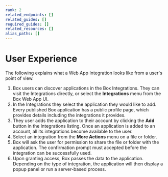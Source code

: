 ```yaml
---
rank: 2
related_endpoints: []
related_guides: []
required_guides: []
related_resources: []
alias_paths: []
---
```


# User Experience

The following explains what a Web App Integration looks like from a user's point
of view.

1. Box users can discover applications in the Box Integrations. They can visit the Integrations directly, or select the **Integrations** menu from the Box Web App UI.
2. In the Integrations they select the application they would like to add. Every published Box application has a public profile page, which provides details including the integrations it provides.
3. They user adds the application to their account by clicking the **Add** button in the Integrations listing. Once an application is added to an account, all its integrations become available to the user.
4. Select an integration from the **More Actions** menu on a file or folder.
5. Box will ask the user for permission to share the file or folder with the application. The confirmation prompt must accepted before the integration can be successfully used.
6. Upon granting access, Box passes the data to the application. Depending on the type of integration, the application will then display a popup panel or run a server-based process.